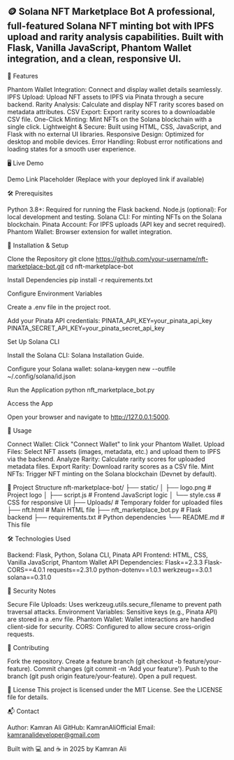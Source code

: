 🪙 Solana NFT Marketplace Bot
A professional, full-featured Solana NFT minting bot with IPFS upload and rarity analysis capabilities. Built with Flask, Vanilla JavaScript, Phantom Wallet integration, and a clean, responsive UI.
---
🚀 Features

Phantom Wallet Integration: Connect and display wallet details seamlessly.
IPFS Upload: Upload NFT assets to IPFS via Pinata through a secure backend.
Rarity Analysis: Calculate and display NFT rarity scores based on metadata attributes.
CSV Export: Export rarity scores to a downloadable CSV file.
One-Click Minting: Mint NFTs on the Solana blockchain with a single click.
Lightweight & Secure: Built using HTML, CSS, JavaScript, and Flask with no external UI libraries.
Responsive Design: Optimized for desktop and mobile devices.
Error Handling: Robust error notifications and loading states for a smooth user experience.


🖥️ Live Demo

Demo Link Placeholder (Replace with your deployed link if available)


🛠️ Prerequisites

Python 3.8+: Required for running the Flask backend.
Node.js (optional): For local development and testing.
Solana CLI: For minting NFTs on the Solana blockchain.
Pinata Account: For IPFS uploads (API key and secret required).
Phantom Wallet: Browser extension for wallet integration.


📂 Installation & Setup

Clone the Repository
git clone https://github.com/your-username/nft-marketplace-bot.git
cd nft-marketplace-bot


Install Dependencies
pip install -r requirements.txt


Configure Environment Variables

Create a .env file in the project root.

Add your Pinata API credentials:
PINATA_API_KEY=your_pinata_api_key
PINATA_SECRET_API_KEY=your_pinata_secret_api_key




Set Up Solana CLI

Install the Solana CLI: Solana Installation Guide.

Configure your Solana wallet:
solana-keygen new --outfile ~/.config/solana/id.json




Run the Application
python nft_marketplace_bot.py


Access the App

Open your browser and navigate to http://127.0.0.1:5000.




📖 Usage

Connect Wallet: Click "Connect Wallet" to link your Phantom Wallet.
Upload Files: Select NFT assets (images, metadata, etc.) and upload them to IPFS via the backend.
Analyze Rarity: Calculate rarity scores for uploaded metadata files.
Export Rarity: Download rarity scores as a CSV file.
Mint NFTs: Trigger NFT minting on the Solana blockchain (Devnet by default).


📂 Project Structure
nft-marketplace-bot/
├── static/
│   ├── logo.png           # Project logo
│   ├── script.js         # Frontend JavaScript logic
│   └── style.css         # CSS for responsive UI
├── Uploads/              # Temporary folder for uploaded files
├── nft.html              # Main HTML file
├── nft_marketplace_bot.py # Flask backend
├── requirements.txt       # Python dependencies
└── README.md             # This file


🛠️ Technologies Used

Backend: Flask, Python, Solana CLI, Pinata API
Frontend: HTML, CSS, Vanilla JavaScript, Phantom Wallet API
Dependencies:
Flask==2.3.3
Flask-CORS==4.0.1
requests==2.31.0
python-dotenv==1.0.1
werkzeug==3.0.1
solana==0.31.0




🔐 Security Notes

Secure File Uploads: Uses werkzeug.utils.secure_filename to prevent path traversal attacks.
Environment Variables: Sensitive keys (e.g., Pinata API) are stored in a .env file.
Phantom Wallet: Wallet interactions are handled client-side for security.
CORS: Configured to allow secure cross-origin requests.


🤝 Contributing

Fork the repository.
Create a feature branch (git checkout -b feature/your-feature).
Commit changes (git commit -m 'Add your feature').
Push to the branch (git push origin feature/your-feature).
Open a pull request.


📜 License
This project is licensed under the MIT License. See the LICENSE file for details.

📬 Contact

Author: Kamran Ali
GitHub: KamranAliOfficial
Email: kamranalideveloper@gmail.com


Built with 💻 and ☕ in 2025 by Kamran Ali
